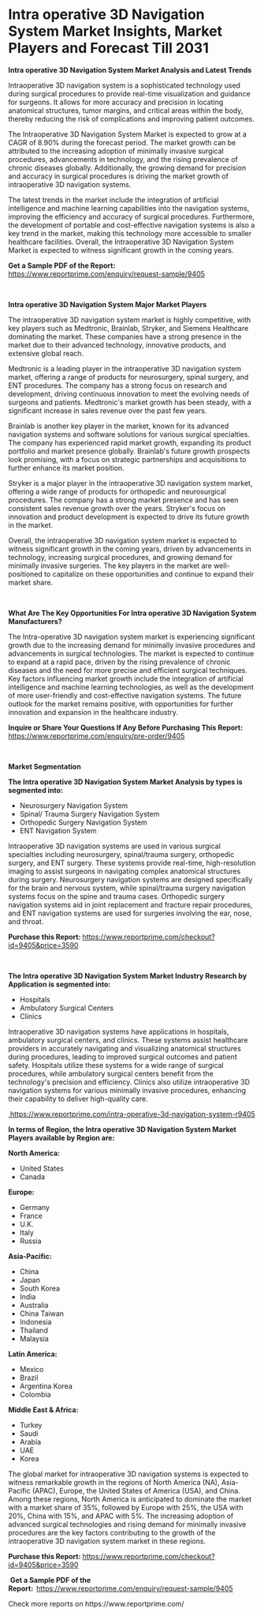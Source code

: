 <p><h1>Intra operative 3D Navigation System Market Insights, Market Players and Forecast Till 2031</h1></p><p><strong>Intra operative 3D Navigation System Market Analysis and Latest Trends</strong></p>
<p><p>Intraoperative 3D navigation system is a sophisticated technology used during surgical procedures to provide real-time visualization and guidance for surgeons. It allows for more accuracy and precision in locating anatomical structures, tumor margins, and critical areas within the body, thereby reducing the risk of complications and improving patient outcomes.</p><p>The Intraoperative 3D Navigation System Market is expected to grow at a CAGR of 8.90% during the forecast period. The market growth can be attributed to the increasing adoption of minimally invasive surgical procedures, advancements in technology, and the rising prevalence of chronic diseases globally. Additionally, the growing demand for precision and accuracy in surgical procedures is driving the market growth of intraoperative 3D navigation systems.</p><p>The latest trends in the market include the integration of artificial intelligence and machine learning capabilities into the navigation systems, improving the efficiency and accuracy of surgical procedures. Furthermore, the development of portable and cost-effective navigation systems is also a key trend in the market, making this technology more accessible to smaller healthcare facilities. Overall, the Intraoperative 3D Navigation System Market is expected to witness significant growth in the coming years.</p></p>
<p><strong>Get a Sample PDF of the Report:&nbsp;</strong> <a href="https://www.reportprime.com/enquiry/request-sample/9405">https://www.reportprime.com/enquiry/request-sample/9405</a></p>
<p>&nbsp;</p>
<p><strong>Intra operative 3D Navigation System Major Market Players</strong></p>
<p><p>The intraoperative 3D navigation system market is highly competitive, with key players such as Medtronic, Brainlab, Stryker, and Siemens Healthcare dominating the market. These companies have a strong presence in the market due to their advanced technology, innovative products, and extensive global reach.</p><p>Medtronic is a leading player in the intraoperative 3D navigation system market, offering a range of products for neurosurgery, spinal surgery, and ENT procedures. The company has a strong focus on research and development, driving continuous innovation to meet the evolving needs of surgeons and patients. Medtronic's market growth has been steady, with a significant increase in sales revenue over the past few years.</p><p>Brainlab is another key player in the market, known for its advanced navigation systems and software solutions for various surgical specialties. The company has experienced rapid market growth, expanding its product portfolio and market presence globally. Brainlab's future growth prospects look promising, with a focus on strategic partnerships and acquisitions to further enhance its market position.</p><p>Stryker is a major player in the intraoperative 3D navigation system market, offering a wide range of products for orthopedic and neurosurgical procedures. The company has a strong market presence and has seen consistent sales revenue growth over the years. Stryker's focus on innovation and product development is expected to drive its future growth in the market.</p><p>Overall, the intraoperative 3D navigation system market is expected to witness significant growth in the coming years, driven by advancements in technology, increasing surgical procedures, and growing demand for minimally invasive surgeries. The key players in the market are well-positioned to capitalize on these opportunities and continue to expand their market share.</p></p>
<p>&nbsp;</p>
<p><strong>What Are The Key Opportunities For Intra operative 3D Navigation System Manufacturers?</strong></p>
<p><p>The Intra-operative 3D navigation system market is experiencing significant growth due to the increasing demand for minimally invasive procedures and advancements in surgical technologies. The market is expected to continue to expand at a rapid pace, driven by the rising prevalence of chronic diseases and the need for more precise and efficient surgical techniques. Key factors influencing market growth include the integration of artificial intelligence and machine learning technologies, as well as the development of more user-friendly and cost-effective navigation systems. The future outlook for the market remains positive, with opportunities for further innovation and expansion in the healthcare industry.</p></p>
<p><strong>Inquire or Share Your Questions If Any Before Purchasing This Report:</strong> <a href="https://www.reportprime.com/enquiry/pre-order/9405">https://www.reportprime.com/enquiry/pre-order/9405</a></p>
<p>&nbsp;</p>
<p><strong>Market Segmentation</strong></p>
<p><strong>The Intra operative 3D Navigation System Market Analysis by types is segmented into:</strong></p>
<p><ul><li>Neurosurgery Navigation System</li><li>Spinal/ Trauma Surgery Navigation System</li><li>Orthopedic Surgery Navigation System</li><li>ENT Navigation System</li></ul></p>
<p><p>Intraoperative 3D navigation systems are used in various surgical specialties including neurosurgery, spinal/trauma surgery, orthopedic surgery, and ENT surgery. These systems provide real-time, high-resolution imaging to assist surgeons in navigating complex anatomical structures during surgery. Neurosurgery navigation systems are designed specifically for the brain and nervous system, while spinal/trauma surgery navigation systems focus on the spine and trauma cases. Orthopedic surgery navigation systems aid in joint replacement and fracture repair procedures, and ENT navigation systems are used for surgeries involving the ear, nose, and throat.</p></p>
<p><strong>Purchase this Report:&nbsp;</strong><a href="https://www.reportprime.com/checkout?id=9405&price=3590">https://www.reportprime.com/checkout?id=9405&price=3590</a></p>
<p>&nbsp;</p>
<p><strong>The Intra operative 3D Navigation System Market Industry Research by Application is segmented into:</strong></p>
<p><ul><li>Hospitals</li><li>Ambulatory Surgical Centers</li><li>Clinics</li></ul></p>
<p><p>Intraoperative 3D navigation systems have applications in hospitals, ambulatory surgical centers, and clinics. These systems assist healthcare providers in accurately navigating and visualizing anatomical structures during procedures, leading to improved surgical outcomes and patient safety. Hospitals utilize these systems for a wide range of surgical procedures, while ambulatory surgical centers benefit from the technology's precision and efficiency. Clinics also utilize intraoperative 3D navigation systems for various minimally invasive procedures, enhancing their capability to deliver high-quality care.</p></p>
<p><a href="https://www.reportprime.com/intra-operative-3d-navigation-system-r9405">&nbsp;https://www.reportprime.com/intra-operative-3d-navigation-system-r9405</a></p>
<p><strong>In terms of Region, the Intra operative 3D Navigation System Market Players available by Region are:</strong></p>
<p>
    <p> <strong> North America: </strong>
        <ul>
            <li>United States</li>
            <li>Canada</li>
        </ul>
        </p> 
    <p> <strong> Europe: </strong>
        <ul>
            <li>Germany</li>
            <li>France</li>
            <li>U.K.</li>
            <li>Italy</li>
            <li>Russia</li>
        </ul>
        </p> 
    <p> <strong> Asia-Pacific: </strong>
        <ul>
            <li>China</li>
            <li>Japan</li>
            <li>South Korea</li>
            <li>India</li>
            <li>Australia</li>
            <li>China Taiwan</li>
            <li>Indonesia</li>
            <li>Thailand</li>
            <li>Malaysia</li>
        </ul>
        </p> 
    <p> <strong> Latin America: </strong>
        <ul>
            <li>Mexico</li>
            <li>Brazil</li>
            <li>Argentina Korea</li>
            <li>Colombia</li>
        </ul>
        </p> 
    <p> <strong> Middle East & Africa: </strong>
        <ul>
            <li>Turkey</li>
            <li>Saudi</li>
            <li>Arabia</li>
            <li>UAE</li>
            <li>Korea</li>
        </ul>
    </p>
    </p>
<p><p>The global market for intraoperative 3D navigation systems is expected to witness remarkable growth in the regions of North America (NA), Asia-Pacific (APAC), Europe, the United States of America (USA), and China. Among these regions, North America is anticipated to dominate the market with a market share of 35%, followed by Europe with 25%, the USA with 20%, China with 15%, and APAC with 5%. The increasing adoption of advanced surgical technologies and rising demand for minimally invasive procedures are the key factors contributing to the growth of the intraoperative 3D navigation system market in these regions.</p></p>
<p><strong>Purchase this Report: </strong><a href="https://www.reportprime.com/checkout?id=9405&price=3590">https://www.reportprime.com/checkout?id=9405&price=3590</a></p>
<p>&nbsp;<strong>Get a Sample PDF of the Report:&nbsp;&nbsp;</strong><a href="https://www.reportprime.com/enquiry/request-sample/9405">https://www.reportprime.com/enquiry/request-sample/9405</a></p>
<p><strong></strong></p>
<p>Check more reports on https://www.reportprime.com/</p>